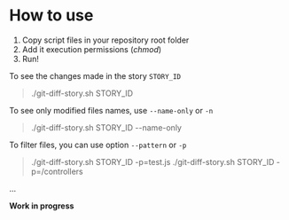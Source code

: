 # How to use

1. Copy script files in your repository root folder
2. Add it execution permissions (*chmod*)
3. Run!


To see the changes made in the story `STORY_ID` 
> ./git-diff-story.sh STORY_ID


To see only modified files names, use `--name-only` or `-n`
> ./git-diff-story.sh STORY_ID --name-only

To filter files, you can use option `--pattern` or `-p`
> ./git-diff-story.sh STORY_ID -p=test.js
./git-diff-story.sh STORY_ID -p=/controllers

...

**Work in progress**
